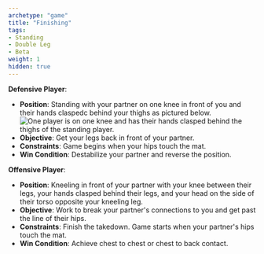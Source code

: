 ```yaml
---
archetype: "game"
title: "Finishing"
tags:
- Standing
- Double Leg
- Beta
weight: 1
hidden: true
---
```


**Defensive Player**:
  * **Position**: Standing with your partner on one knee in front of you and their hands claspedc behind your thighs as pictured below.![One player is on one knee and has their hands clasped behind the thighs of the standing player.](https://www.bjjee.com/wp-content/uploads/2022/08/Screen-Shot-2022-08-28-at-11.12.07-PM.png)
  * **Objective**: Get your legs back in front of your partner.
  * **Constraints**: Game begins when your hips touch the mat.
  * **Win Condition**: Destabilize your partner and reverse the position.

**Offensive Player**:
  * **Position**: Kneeling in front of your partner with your knee between their legs, your hands clasped behind their legs, and your head on the side of their torso opposite your kneeling leg.
  * **Objective**: Work to break your partner's connections to you and get past the line of their hips.
  * **Constraints**: Finish the takedown. Game starts when your partner's hips touch the mat.
  * **Win Condition**: Achieve chest to chest or chest to back contact.